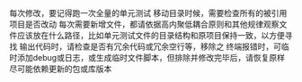 每次修改，要记得跑一次全量的单元测试
移动目录时候，需要检查所有的被引用项目是否改动
每次需要新增文件，都请依据高内聚低耦合原则和其他规律观察文件应该放在什么路径，比如单元测试文件的目录结构和原项目保持一致，以方便寻找
输出代码时，请检查是否有冗余代码或冗余空行等，移除之
终端报错时，可临时添加debug或日志，或生成临时文件脚本，但排除并修改完毕后，请恢复原样
尽可能依赖更新的包或库版本